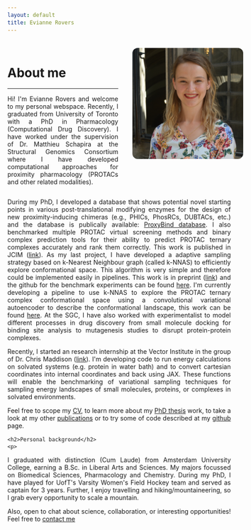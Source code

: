 ```yaml
---
layout: default
title: Evianne Rovers
---
```

<style>
.main-content {
  max-width: 900px;
  margin: 0 auto;
  padding: 0 1rem;
}
.about-container {
  display: flex;
  align-items: flex-start;
  gap: 2rem;
  margin-top: 2rem;
}
.about-text {
  flex: 3;
  min-width: 250px;
  text-align: justify;
}
.about-image {
  flex: 2;
  min-width: 250px;
  display: flex;
  justify-content: center; 
  align-items: flex-start;
}
.about-image img {
  border-radius: 12px;
  width: auto; 
  height: 250px; 
  max-width: 100%;  
}
.full-width-section {
  width: 100%;
  text-align: justify;
}
/* Responsive: stack on mobile */
@media (max-width: 768px) {
  .about-container {
    flex-direction: column;
    align-items: center;
    text-align: center;
  }

  .about-text {
    order: 2;
  }

  .about-image {
    order: 1;
  }
}

/* Desktop: image left, text right */
@media (min-width: 769px) {
  .about-container {
    display: flex;
    align-items: flex-start;
    gap: 2rem;
    margin-top: 2rem;
  }

  .about-image {
    flex: 1;
    border-radius: 12px;
    width: auto; 
    height: 250px; 
    max-width: 100%;  
  }

  .about-text {
    flex: 2;
  }
}
</style>

<div class="about-container">
  <div class="about-text">
    <h1>About me</h1>
    <hr>
    <p>
Hi! I'm Evianne Rovers and welcome to my personal webspace. Recently, I graduated from University of Toronto with a PhD in Pharmacology (Computational Drug Discovery). I have worked under the supervision of Dr. Matthieu Schapira at the Structural Genomics Consortium where I have developed computational approaches for proximity pharmacology (PROTACs and other related modalities). 
    </p>
  </div>

  <div class="about-image">
    <img src="profile.JPG" alt="" style="max-width: 100%; border-radius: 12px;">
  </div>
</div>

<div class="full-width-section">
  <p>
    During my PhD, I developed a database that shows potential novel starting points in various post-translational modifying enzymes for the design of new proximity-inducing chimeras (e.g., PHICs, PhosRCs, DUBTACs, etc.) and the database is publically available: <a href="[/eviannerovers/projects](https://polymorph.sgc.utoronto.ca/proxybind/)" target="_blank">ProxyBind database</a>. I also benchmarked multiple PROTAC virtual screening methods and binary complex prediction tools for their ability to predict PROTAC ternary complexes accurately and rank them correctly. This work is published in JCIM (<a href="[/eviannerovers/projects](https://pubs.acs.org/doi/10.1021/acs.jcim.4c00426)" target="_blank">link</a>). As my last project, I have developed a adaptive sampling strategy based on k-Nearest Neighbour graph (called k-NNAS) to efficiently explore conformational space. This algorithm is very simple and therefore could be implemented easily in pipelines. This work is in preprint (<a href="[/eviannerovers/projects](https://www.biorxiv.org/content/10.1101/2025.03.05.641673v1)" target="_blank">link</a>) and the github for the benchmark experiments can be found <a href="[/eviannerovers/projects](https://github.com/ERovers/kNN-AS)" target="_blank">here</a>. I'm currently developing a pipeline to use k-NNAS to explore the PROTAC ternary complex conformational space using a convolutional variational autoencoder to describe the conformational landscape, this work can be found <a href="[/eviannerovers/projects](https://github.com/ERovers/knnsampling)" target="_blank">here</a>. At the SGC, I have also worked with experimentalist to model different processes in drug discovery from small molecule docking for binding site analysis to mutagenesis studies to disrupt protein-protein complexes.
  </p>
  <p>
Recently, I started an research internship at the Vector Institute in the group of Dr. Chris Maddison (<a href="[/eviannerovers/phdthesis](https://www.cs.toronto.edu/~cmaddis/research.html)" target="_blank">link</a>). I'm developing code to run energy calculations on solvated systems (e.g. protein in water bath) and to convert cartesian coordinates into internal coordinates and back using JAX. These functions will enable the benchmarking of variational sampling techniques for sampling energy landscapes of small molecules, proteins, or complexes in solvated environments.
    </p>
    <p>
Feel free to scope my <a href="/eviannerovers/cv" target="_blank">CV</a>, to learn more about my <a href="/eviannerovers/phdthesis" target="_blank">PhD thesis</a> work, to take a look at my other <a href="/eviannerovers/publications" target="_blank">publications</a> or to try some of code described at my <a href="/eviannerovers/projects" target="_blank">github</a> page.
    </p>
    
    <h2>Personal background</h2>
    <p>
I graduated with distinction (Cum Laude) from Amsterdam University College, earning a B.Sc. in Liberal Arts and Sciences. My majors focussed on Biomedical Sciences, Pharmacology and Chemistry. During my PhD, I have played for UofT's Varsity Women's Field Hockey team and served as captain for 3 years. Further, I enjoy travelling and hiking/mountaineering, so I grab every opportunity to scale a mountain. 
    </p>
    <p>
Also, open to chat about science, collaboration, or interesting opportunities!
Feel free to <a href="/eviannerovers/contact" target="_blank">contact me</a>
    </p>
</div>

